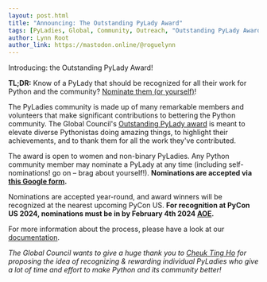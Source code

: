 ```yaml
---
layout: post.html
title: "Announcing: The Outstanding PyLady Award"
tags: [PyLadies, Global, Community, Outreach, "Outstanding PyLady Award"]
author: Lynn Root
author_link: https://mastodon.online/@roguelynn
---
```


Introducing: the Outstanding PyLady Award!

**TL;DR:** Know of a PyLady that should be recognized for all their work for Python and the community?
[Nominate them (or yourself)][nomination form]!

The PyLadies community is made up of many remarkable members and volunteers that make significant 
contributions to bettering the Python community. The Global Council's [Outstanding PyLady award][award docs] is 
meant to elevate diverse Pythonistas doing amazing things, to highlight their achievements, and 
to thank them for all the work they've contributed.

The award is open to women and non-binary PyLadies. Any Python community member may nominate a 
PyLady at any time (including self-nominations! go on – brag about yourself!). 
**Nominations are accepted via [this Google form][nomination form].**

Nominations are accepted year-round, and award winners will be recognized at the nearest upcoming PyCon US.
**For recognition at PyCon US 2024, nominations must be in by February 4th 2024 [AOE].**

For more information about the process, please have a look at our [documentation][award docs].

_The Global Council wants to give a huge thank you to [Cheuk Ting Ho] for proposing the idea of 
recognizing & rewarding individual PyLadies who give a lot of time and effort to make Python and 
its community better!_

[nomination form]: https://docs.google.com/forms/d/e/1FAIpQLSccnm4kYFez8SPWJD7ZfaAojHZE0qoLF_MLarGzzzc3pcY-xA/viewform
[award docs]: https://kit.pyladies.com/en/latest/global/award.html
[AOE]: https://en.wikipedia.org/wiki/Anywhere_on_Earth
[Cheuk Ting Ho]: https://cheuk.dev